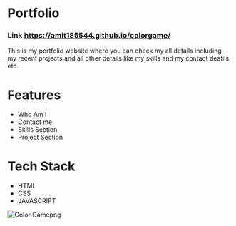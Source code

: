 # Portfolio

### Link https://amit185544.github.io/colorgame/
This is my portfolio website where you can check my all details including my recent projects and all other details like my skills and my contact deatils etc.

# Features
- Who Am I
- Contact me
- Skills Section
- Project Section

# Tech Stack
- HTML
- CSS
- JAVASCRIPT


![Color Gamepng](https://github.com/Amit185544/colorgame/assets/116292854/39d3b264-fb17-493b-8502-40936c0f6cfc)
